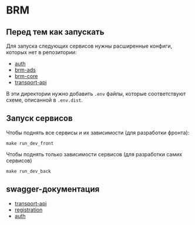 # BRM

## Перед тем как запускать

Для запуска следующих сервисов нужны расширенные конфиги, которых нет в 
репозитории:

* [auth](back/auth/config)
* [brm-ads](back/brm-ads/config)
* [brm-core](back/brm-core/config)
* [transport-api](back/transport-api/config)

В эти директории нужно добавить `.env` файлы, которые соответствуют схеме, 
описанной в `.env.dist`.

## Запуск сервисов

Чтобы поднять все сервисы и их зависимости (для разработки фронта):

```shell
make run_dev_front
```

Чтобы поднять только зависимости сервисов (для разработки самих сервисов)

```shell
make run_dev_back
```

## swagger-документация

* [transport-api](http://localhost:8090/swagger/index.html)
* [registration](http://localhost:8091/swagger/index.html)
* [auth](http://localhost:8092/swagger/index.html)
